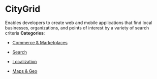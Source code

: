 # CityGrid


Enables developers to create web and mobile applications that find local businesses, organizations, and points of interest by a variety of search criteria
**Categories**:

- [Commerce & Marketplaces](https://github/awesome-apis/awesome-apis#commerce-and-marketplaces)

- [Search](https://github/awesome-apis/awesome-apis#search)

- [Localization](https://github/awesome-apis/awesome-apis#localization)

- [Maps & Geo](https://github/awesome-apis/awesome-apis#maps-and-geo)




